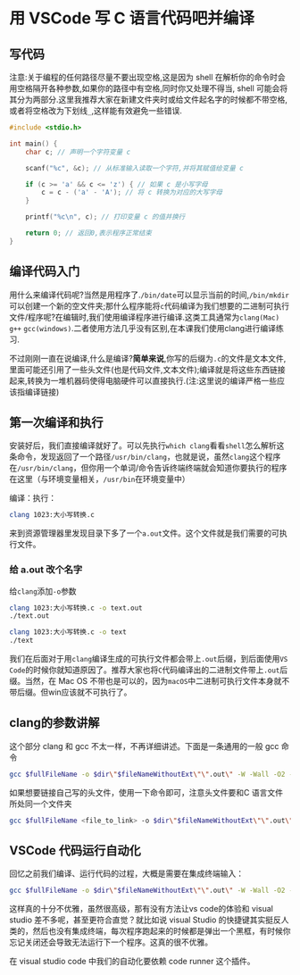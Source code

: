 # 用 VSCode 写 C 语言代码吧并编译

## 写代码

注意:关于编程的任何路径尽量不要出现空格,这是因为 shell 在解析你的命令时会用空格隔开各种参数,如果你的路径中有空格,同时你又处理不得当, shell 可能会将其分为两部分.这里我推荐大家在新建文件夹时或给文件起名字的时候都不带空格,或者将空格改为下划线`_`,这样能有效避免一些错误.

```c
#include <stdio.h>

int main() {
    char c; // 声明一个字符变量 c

    scanf("%c", &c); // 从标准输入读取一个字符,并将其赋值给变量 c

    if (c >= 'a' && c <= 'z') { // 如果 c 是小写字母
        c = c - ('a' - 'A'); // 将 c 转换为对应的大写字母
    }

    printf("%c\n", c); // 打印变量 c 的值并换行

    return 0; // 返回0,表示程序正常结束
}
```
## 编译代码入门

用什么来编译代码呢?当然是用程序了.`/bin/date`可以显示当前的时间,`/bin/mkdir`可以创建一个新的空文件夹;那什么程序能将`c`代码编译为我们想要的二进制可执行文件/程序呢?在编辑时,我们使用编译程序进行编译.这类工具通常为`clang(Mac)` `g++` `gcc(windows)`.二者使用方法几乎没有区别,在本课我们使用clang进行编译练习.

不过刚刚一直在说编译,什么是编译?**简单来说**,你写的后缀为`.c`的文件是文本文件,里面可能还引用了一些头文件(也是代码文件,文本文件);编译就是将这些东西链接起来,转换为一堆机器码使得电脑硬件可以直接执行.(注:这里说的编译严格一些应该指编译链接)

## 第一次编译和执行

安装好后，我们直接编译就好了。可以先执行`which clang`看看`shell`怎么解析这条命令，发现返回了一个路径`/usr/bin/clang`，也就是说，虽然`clang`这个程序在`/usr/bin/clang`，但你用一个单词/命令告诉终端终端就会知道你要执行的程序在这里（与环境变量相关，`/usr/bin`在环境变量中）

编译：执行：

```bash
clang 1023:大小写转换.c
```
来到资源管理器里发现目录下多了一个`a.out`文件。这个文件就是我们需要的可执行文件。

### 给 a.out 改个名字

给`clang`添加`-o`参数

```bash
clang 1023:大小写转换.c -o text.out
./text.out
```

```bash
clang 1023:大小写转换.c -o text
./text
```

我们在后面对于用`clang`编译生成的可执行文件都会带上`.out`后缀，到后面使用`VS Code`的时候你就知道原因了。推荐大家也将`C`代码编译出的二进制文件带上`.out`后缀。当然，在 Mac OS 不带也是可以的，因为`macOS`中二进制可执行文件本身就不带后缀。但win应该就不可执行了。

## clang的参数讲解

这个部分 clang 和 gcc 不太一样，不再详细讲述。下面是一条通用的一般 gcc 命令

```bash
gcc $fullFileName -o $dir\"$fileNameWithoutExt\"\".out\" -W -Wall -O2 -std=c17 && $dir\"$fileNameWithoutExt\"\".out\""
```

如果想要链接自己写的头文件，使用一下命令即可，注意头文件要和C 语言文件所处同一个文件夹

```bash
gcc $fullFileName <file_to_link> -o $dir\"$fileNameWithoutExt\"\".out\" -W -Wall -O2 -std=c17 && $dir\"$fileNameWithoutExt\"\".out\""
```

## VSCode 代码运行自动化

回忆之前我们编译、运行代码的过程，大概是需要在集成终端输入：

```bash
gcc $fullFileName -o $dir\"$fileNameWithoutExt\"\".out\" -W -Wall -O2 -std=c17 && $dir\"$fileNameWithoutExt\"\".out\""
```
这样真的十分不优雅，虽然很高级，那有没有方法让vs code的体验和 visual studio 差不多呢，甚至更符合直觉？就比如说 visual Studio 的快捷键其实挺反人类的，然后也没有集成终端，每次程序跑起来的时候都是弹出一个黑框，有时候你忘记关闭还会导致无法运行下一个程序。这真的很不优雅。

在 visual studio code 中我们的自动化要依赖 code runner 这个插件。
